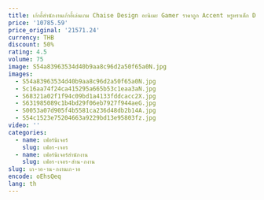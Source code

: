 ```yaml
---
title: เก้าอี้สํานักงานเก้าอี้เล่นเกม Chaise Design อะนิเมะ Gamer ราคาถูก Accent หรูหราเด็ก Dresser PC ต่ํา Ergonomic หมุนสบายตาข่าย
price: '10785.59'
price_original: '21571.24'
currency: THB
discount: 50%
rating: 4.5
volume: 75
image: S54a83963534d40b9aa8c96d2a50f65a0N.jpg
images:
  - S54a83963534d40b9aa8c96d2a50f65a0N.jpg
  - Sc16aa74f24ca415295a665b53c1eaa3aN.jpg
  - S68321a02f1f94c09bd1a4133fddcacc2X.jpg
  - S631985089c1b4bd29f06eb7927f944aeG.jpg
  - S0053a07d905f4b5581ca236d48db2b14A.jpg
  - S54c1523e75204663a9229bd13e95803fz.jpg
video: ''
categories:
  - name: เฟอร์นิเจอร์
    slug: เฟอร-เจอร
  - name: เฟอร์นิเจอร์สำนักงาน
    slug: เฟอร-เจอร-สำน-กงาน
slug: เก-าอ-าน-กงานเก-าอ
encode: oEhsQeq
lang: th
---
```

  